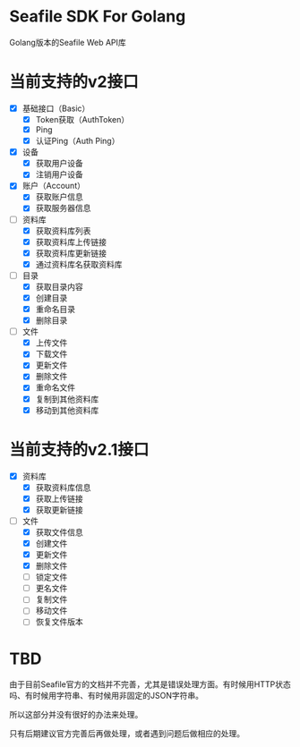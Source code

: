 # Seafile SDK For Golang
Golang版本的Seafile Web API库

# 当前支持的v2接口
- [x] 基础接口（Basic）
  - [x] Token获取（AuthToken）
  - [x] Ping
  - [x] 认证Ping（Auth Ping）
- [x] 设备
  - [x] 获取用户设备
  - [x] 注销用户设备
- [x] 账户（Account）
  - [x] 获取账户信息
  - [x] 获取服务器信息
- [ ] 资料库
  - [x] 获取资料库列表
  - [x] 获取资料库上传链接
  - [x] 获取资料库更新链接
  - [x] 通过资料库名获取资料库
- [ ] 目录
  - [x] 获取目录内容
  - [x] 创建目录
  - [x] 重命名目录
  - [x] 删除目录
- [ ] 文件
  - [x] 上传文件
  - [x] 下载文件
  - [x] 更新文件
  - [x] 删除文件
  - [x] 重命名文件
  - [x] 复制到其他资料库 
  - [x] 移动到其他资料库 

# 当前支持的v2.1接口
- [x] 资料库
  - [x] 获取资料库信息
  - [x] 获取上传链接
  - [x] 获取更新链接
- [ ] 文件
  - [x] 获取文件信息
  - [x] 创建文件
  - [x] 更新文件
  - [x] 删除文件
  - [ ] 锁定文件
  - [ ] 更名文件
  - [ ] 复制文件
  - [ ] 移动文件
  - [ ] 恢复文件版本

# TBD
由于目前Seafile官方的文档并不完善，尤其是错误处理方面。有时候用HTTP状态吗、有时候用字符串、有时候用非固定的JSON字符串。

所以这部分并没有很好的办法来处理。

只有后期建议官方完善后再做处理，或者遇到问题后做相应的处理。
